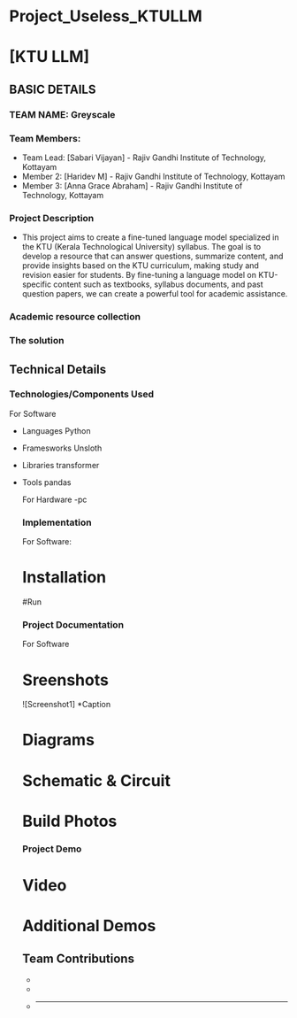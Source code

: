 # Project_Useless_KTULLM

# [KTU LLM]

## BASIC DETAILS
### TEAM NAME: Greyscale

### Team Members:
- Team Lead: [Sabari Vijayan] - Rajiv Gandhi Institute of Technology, Kottayam
- Member 2: [Haridev M] - Rajiv Gandhi Institute of Technology, Kottayam
- Member 3: [Anna Grace Abraham] - Rajiv Gandhi Institute of Technology, Kottayam

 
 ### Project Description
- This project aims to create a fine-tuned language model specialized in the KTU (Kerala Technological University) syllabus. The goal is to develop a resource that can answer questions, summarize content, and provide insights based on the KTU curriculum, making study and revision easier for students. By fine-tuning a language model on KTU-specific content such as textbooks, syllabus documents, and past question papers, we can create a powerful tool for academic assistance.

### Academic resource collection

### The solution

## Technical Details
### Technologies/Components Used
For Software
- Languages Python
- Framesworks Unsloth
- Libraries transformer
- Tools pandas

  For Hardware
  -pc

  ### Implementation
  For Software:

  # Installation


  #Run


  ### Project Documentation
  For Software

  # Sreenshots
  ![Screenshot1]
  *Caption

  # Diagrams

  # Schematic & Circuit

  # Build Photos

  ### Project Demo

  # Video

  # Additional Demos

  ## Team Contributions
  - [Sabari]: []
  - [Haridev]: []
  - [Anna]: []
 
    ---
